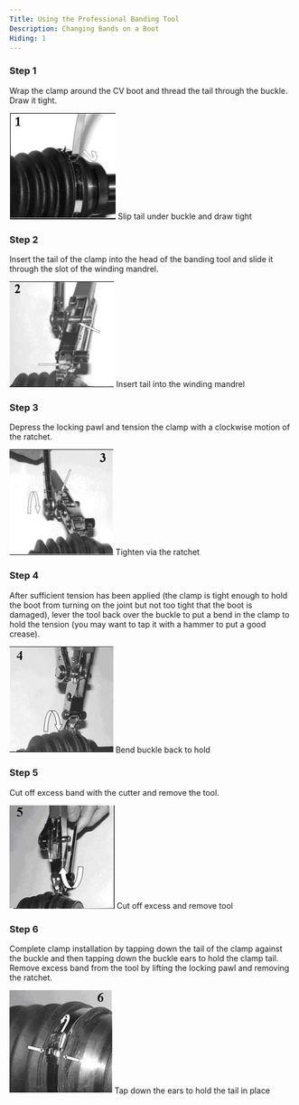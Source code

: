 ```yaml
---
Title: Using the Professional Banding Tool
Description: Changing Bands on a Boot
Hiding: 1
---
```



### Step 1
Wrap the clamp around the CV boot and thread the tail through the buckle. Draw it tight.

<div class="img-container">
	<img class="img-responsive img-rounded img-thumb" src="img/howto/pro-banding-tool/1.jpg">
	<span class="caption">Slip tail under buckle and draw tight</span>
</div>
            
### Step 2
Insert the tail of the clamp into the head of the banding tool and slide it through the slot of the winding mandrel.

<div class="img-container">
	<img class="img-responsive img-rounded img-thumb" src="img/howto/pro-banding-tool/2.jpg">
	<span class="caption">Insert tail into the winding mandrel</span>
</div>

### Step 3
Depress the locking pawl and tension the clamp with a clockwise motion of the ratchet.

<div class="img-container">
	<img class="img-responsive img-rounded img-thumb" src="img/howto/pro-banding-tool/3.jpg">
	<span class="caption">Tighten via the ratchet</span>
</div>

### Step 4
After sufficient tension has been applied (the clamp is tight enough to hold the boot from turning on the joint but not too tight that the boot is damaged), lever the tool back over the buckle to put a bend in the clamp to hold the tension (you may want to tap it with a hammer to put a good crease).

<div class="img-container">
	<img class="img-responsive img-rounded img-thumb" src="img/howto/pro-banding-tool/4.jpg">
	<span class="caption">Bend buckle back to hold</span>
</div>

### Step 5
Cut off excess band with the cutter and remove the tool.

<div class="img-container">
	<img class="img-responsive img-rounded img-thumb" src="img/howto/pro-banding-tool/5.jpg">
	<span class="caption">Cut off excess and remove tool</span>
</div>

### Step 6
Complete clamp installation by tapping down the tail of the clamp against the buckle and then tapping down the buckle ears to hold the clamp tail.  Remove excess band from the tool by lifting the locking pawl and removing the ratchet.

<div class="img-container">
	<img class="img-responsive img-rounded img-thumb" src="img/howto/pro-banding-tool/6.jpg">
	<span class="caption">Tap down the ears to hold the tail in place</span>
</div>

